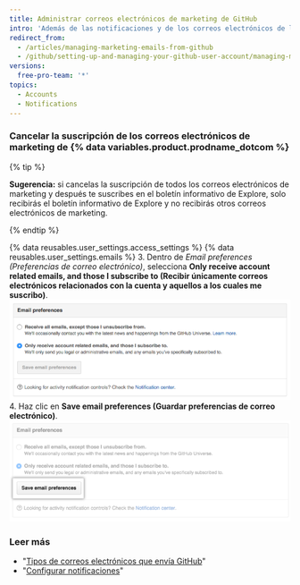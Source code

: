 ```yaml
---
title: Administrar correos electrónicos de marketing de GitHub
intro: 'Además de las notificaciones y de los correos electrónicos de la cuenta, {% data variables.product.prodname_dotcom %} ocasionalmente envía correos electrónicos de marketing con novedades e información sobre nuestros productos. Si cancelas la suscripción de los correos electrónicos de marketing existentes, no se te incluirá en las futuras campañas excepto que cambies tus configuraciones de correo electrónico {% data variables.product.prodname_dotcom %}.'
redirect_from:
  - /articles/managing-marketing-emails-from-github
  - /github/setting-up-and-managing-your-github-user-account/managing-marketing-emails-from-github
versions:
  free-pro-team: '*'
topics:
  - Accounts
  - Notifications
---
```

### Cancelar la suscripción de los correos electrónicos de marketing de {% data variables.product.prodname_dotcom %}

{% tip %}

**Sugerencia:** si cancelas la suscripción de todos los correos electrónicos de marketing y después te suscribes en el boletín informativo de Explore, solo recibirás el boletín informativo de Explore y no recibirás otros correos electrónicos de marketing.

{% endtip %}

{% data reusables.user_settings.access_settings %}
{% data reusables.user_settings.emails %}
3. Dentro de *Email preferences (Preferencias de correo electrónico)*, selecciona **Only receive account related emails, and those I subscribe to (Recibir únicamente correos electrónicos relacionados con la cuenta y aquellos a los cuales me suscribo)**. ![Captura de pantalla de la cancelación de la suscripción de un correo electrónico de marketing](/assets/images/help/notifications/email_preferences.png)
4. Haz clic en **Save email preferences (Guardar preferencias de correo electrónico)**. ![Botón para guardar las preferencias de correo electrónico](/assets/images/help/notifications/save_email_preferences.png)

### Leer más

- "[Tipos de correos electrónicos que envía GitHub](/articles/types-of-emails-github-sends)"
- "[Configurar notificaciones](/github/managing-subscriptions-and-notifications-on-github/configuring-notifications)"
